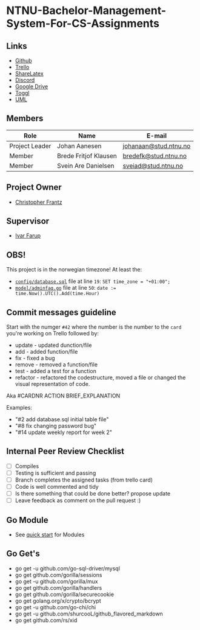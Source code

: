# NTNU-Bachelor-Management-System-For-CS-Assignments

## Links
* [Github](https://https://github.com/JohanAanesen/NTNU-Bachelor-Management-System-For-CS-Assignments)
* [Trello](https://trello.com/bachelor531)
* [ShareLatex](https://www.overleaf.com/project/5c3491a162ba3128fda8c11d)
* [Discord](https://discord.gg/rZ4zg2R)
* [Google Drive](https://drive.google.com/drive/folders/1kiQiBj12zrn45q6QOfXefrzgNb4fZhyW?usp=sharing)
* [Toggl](https://toggl.com)
* [UML](https://www.lucidchart.com/invitations/accept/421b3f38-581e-4790-80f7-3d43604a717c)

## Members
| Role | Name | E-mail |
| -------- | -------- | ------- |
| Project Leader | Johan Aanesen | johanaan@stud.ntnu.no |
| Member | Brede Fritjof Klausen | bredefk@stud.ntnu.no |
| Member | Svein Are Danielsen | sveiad@stud.ntnu.no |

## Project Owner
* [Christopher Frantz](https://www.ntnu.no/ansatte/christopher.frantz)

## Supervisor
* [Ivar Farup](https://www.ntnu.no/ansatte/ivar.farup)

## OBS!
This project is in the norwegian timezone! At least the:
* [`config/database.sql`](https://github.com/JohanAanesen/NTNU-Bachelor-Management-System-For-CS-Assignments/blob/b74344a4a1673c4473442db99f965c17643d83c1/config/database.sql#L19) file at line `19`: `SET time_zone = "+01:00";`
* [`model/adminfaq.go`](https://github.com/JohanAanesen/NTNU-Bachelor-Management-System-For-CS-Assignments/blob/master/model/adminfaq.go) file at line `50`: `date := time.Now().UTC().Add(time.Hour)`

## Commit messages guideline
Start with the numger `#42` where the number is the number to the `card` you're working on Trello followed by:
* update	- updated dunction/file
* add	- added function/file
* fix	- fixed a bug
* remove	- removed a function/file
* test	- added a test for a function
* refactor - refactored the codestructure, moved a file or changed the visual representation of code.

Aka #CARDNR ACTION BRIEF_EXPLANATION

Examples:
* "#2 add database.sql initial table file"
* "#8 fix changing password bug"
* "#14 update weekly report for week 2"

## Internal Peer Review Checklist
- [ ] Compiles
- [ ] Testing is sufficient and passing
- [ ] Branch completes the assigned tasks (from trello card)
- [ ] Code is well commented and tidy
- [ ] Is there something that could be done better? propose update
- [ ] Leave feedback as comment on the pull request :)

## Go Module
* See [quick start](https://github.com/golang/go/wiki/Modules#quick-start) for Modules

## Go Get's
* go get -u github.com/go-sql-driver/mysql
* go get github.com/gorilla/sessions
* go get -u github.com/gorilla/mux
* go get github.com/gorilla/handlers
* go get github.com/gorilla/securecookie
* go get golang.org/x/crypto/bcrypt
* go get -u github.com/go-chi/chi
* go get -u github.com/shurcooL/github_flavored_markdown
* go get github.com/rs/xid
